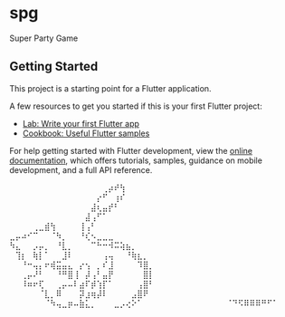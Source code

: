 # spg

Super Party Game

## Getting Started

This project is a starting point for a Flutter application.

A few resources to get you started if this is your first Flutter project:

- [Lab: Write your first Flutter app](https://docs.flutter.dev/get-started/codelab)
- [Cookbook: Useful Flutter samples](https://docs.flutter.dev/cookbook)

For help getting started with Flutter development, view the
[online documentation](https://docs.flutter.dev/), which offers tutorials,
samples, guidance on mobile development, and a full API reference.

⠀⠀⠀⠀⠀⠀⠀⠀⠀⠀⠀⠀⠀⠀⠀⠀⢀⡴⠞⢳⠀⠀⠀⠀⠀
⠀⠀⠀⠀⠀⠀⠀⠀⠀⠀⠀⠀⠀⠀⠀⡔⠋⠀⢰⠎⠀⠀⠀⠀⠀
⠀⠀⠀⠀⠀⠀⠀⠀⠀⠀⠀⠀⠀⠀⣼⢆⣤⡞⠃⠀⠀⠀⠀⠀⠀
⠀⠀⠀⠀⠀⠀⠀⠀⠀⠀⠀⠀⠀⣼⢠⠋⠁⠀⠀⠀⠀⠀⠀⠀⠀
⠀⠀⠀⠀⢀⣀⣾⢳⠀⠀⠀⠀⢸⢠⠃⠀⠀⠀⠀⠀⠀⠀⠀⠀⠀
⣀⡤⠴⠊⠉⠀⠀⠈⠳⡀⠀⠀⠘⢎⠢⣀⣀⣀⠀⠀⠀⠀⠀⠀⠀
⠳⣄⠀⠀⡠⡤⡀⠀⠘⣇⡀⠀⠀⠀⠉⠓⠒⠺⠭⢵⣦⡀⠀⠀⠀
⠀⢹⡆⠀⢷⡇⠁⠀⠀⣸⠇⠀⠀⠀⠀⠀⢠⢤⠀⠀⠘⢷⣆⡀⠀
⠀⠀⠘⠒⢤⡄⠖⢾⣭⣤⣄⠀⡔⢢⠀⡀⠎⣸⠀⠀⠀⠀⠹⣿⡀
⠀⠀⢀⡤⠜⠃⠀⠀⠘⠛⣿⢸⠀⡼⢠⠃⣤⡟⠀⠀⠀⠀⠀⣿⡇
⠀⠀⠸⠶⠖⢏⠀⠀⢀⡤⠤⠇⣴⠏⡾⢱⡏⠁⠀⠀⠀⠀⢠⣿⠃
⠀⠀⠀⠀⠀⠈⣇⡀⠿⠀⠀⠀⡽⣰⢶⡼⠇⠀⠀⠀⠀⣠⣿⠟⠀
⠀⠀⠀⠀⠀⠀⠈⠳⢤⣀⡶⠤⣷⣅⡀⠀⠀⠀⣀⡠⢔⠕⠁⠀⠀
⠀⠀⠀⠀⠀⠀⠀⠀⠀⠀⠀⠀⠈⠙⠫⠿⠿⠿⠛⠋⠁⠀⠀